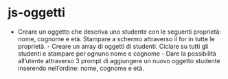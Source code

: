 # js-oggetti
- Creare un oggetto che descriva uno studente con le seguenti proprietà: nome, cognome e età. Stampare a schermo attraverso il for in tutte le proprietà. - Creare un array di oggetti di studenti. Ciclare su tutti gli studenti e stampare per ognuno nome e cognome - Dare la possibilità all’utente attraverso 3 prompt di aggiungere un nuovo oggetto studente inserendo nell’ordine: nome, cognome e età.
